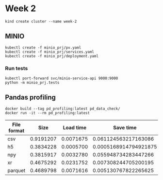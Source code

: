 # Week 2

```
kind create cluster --name week-2
```

## MINIO
```
kubectl create -f minio_prj/pv.yaml
kubectl create -f minio_prj/services.yaml
kubectl create -f minio_prj/deployment.yaml
```

### Run tests

```
kubectl port-forward svc/minio-service-api 9000:9000
python -m minio_prj.tests
```

## Pandas profiling

```
docker build --tag pd_profiling:latest pd_data_check/
docker run -it --rm pd_profiling:latest
```

File format | Size | Load time | Save time
--- | --- | --- | --- |
csv | 0.9191207 | 0.0071675 | 0.061124563217163086
h5 | 0.3834228 | 0.0005700 | 0.0005168914794921875
npy | 0.3815917 | 0.0032780 | 0.055948734283447266
xr | 0.4675292 | 0.0231752 | 0.007308244705200195
parquet | 0.4689798 | 0.0071616 | 0.005130767822265625
